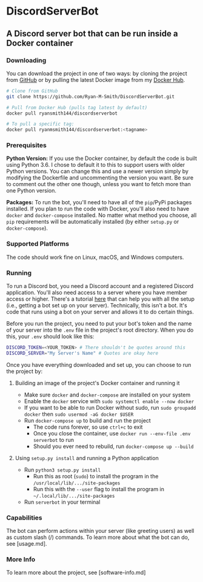 # DiscordServerBot

## A Discord server bot that can be run inside a Docker container

### Downloading

You can download the project in one of two ways: by cloning the project from
[GitHub](https://github.com/Ryan-M-Smith/DiscordServerBot) or by pulling the latest Docker image from my
[Docker Hub](https://hub.docker.com/r/ryanmsmith144/discordserverbot).

```sh
# Clone from GitHub
git clone https://github.com/Ryan-M-Smith/DiscordServerBot.git

# Pull from Docker Hub (pulls tag latest by default)
docker pull ryansmith144/discordserverbot

# To pull a specific tag:
docker pull ryanmsmith144/discordserverbot:<tagname>
```

### Prerequisites

**Python Version:** If you use the Docker container, by default the code is built using Python 3.6. I chose
to default it to this to support users with older Python versions. You can change this and use a newer version
simply by modifying the Dockerfile and uncommenting the version you want. Be sure to comment out the other one though,
unless you want to fetch more than one Python version.

**Packages:** To run the bot, you'll need to have all of the `pip`/PyPi packages installed. If you plan to run the
code with Docker, you'll also need to have  `docker` and `docker-compose` installed. No matter what method you choose,
all `pip` requirements will be automatically installed (by either `setup.py` or `docker-compose`).

### Supported Platforms

The code should work fine on Linux, macOS, and Windows computers.

### Running

To run a Discord bot, you need a Discord account and a registered Discord application. You'll also need access to a server
where you have member access or higher. There's a tutorial [here](https://discordpy.readthedocs.io/en/latest/discord.html)
that can help you with all the setup (i.e., getting a bot set up on your server). Technically, this isn't a bot. It's code
that runs using a bot on your server and allows it to do certain things.

Before you run the project, you need to put your bot's token and the name of your server into the `.env` file
in the project's root directory. When you do this, your `.env` should look like this:

```sh
DISCORD_TOKEN=<YOUR_TOKEN> # There shouldn't be quotes around this
DISCORD_SERVER="My Server's Name" # Quotes are okay here
```

Once you have everything downloaded and set up, you can choose to run the project by:

1. Building an image of the project's Docker container and running it

    * Make sure `docker` and `docker-compose` are installed on your system
    * Enable the `docker` service with `sudo systemctl enable --now docker`
    * If you want to be able to run Docker without sudo, run `sudo groupadd docker` then
      `sudo usermod -aG docker $USER`
    * Run `docker-compose up` to build and run the project
      * The code runs forever, so use `ctrl+c` to exit
      * Once you close the container, use `docker run --env-file .env serverbot` to run
      * Should you ever need to rebuild, run `docker-compose up --build`

2. Using `setup.py install` and running a Python application

    * Run `python3 setup.py install`
      * Run this as root (`sudo`) to install the program in the `/usr/local/lib/.../site-packages`
      * Run this with the `--user` flag to install the program in `~/.local/lib/.../site-packages`
    * Run `serverbot` in your terminal

### Capabilities

The bot can perform actions within your server (like greeting users) as well as custom slash (/)
commands. To learn more about what the bot can do, see [usage.md].

### More Info

To learn more about the project, see [software-info.md]
